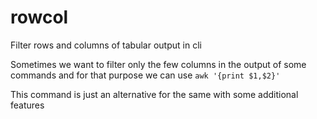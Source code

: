# rowcol
Filter rows and columns of tabular output in cli

Sometimes we want to filter only the few columns in the output of some commands and for that purpose we can use `awk '{print $1,$2}'`

This command is just an alternative for the same with some additional features
